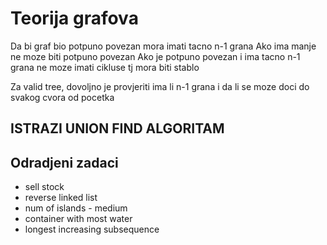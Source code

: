 # Teorija grafova

Da bi graf bio potpuno povezan mora imati tacno n-1 grana
Ako ima manje ne moze biti potpuno povezan
Ako je potpuno povezan i ima tacno n-1 grana ne moze imati cikluse tj mora biti stablo

Za valid tree, dovoljno je provjeriti ima li n-1 grana i da li se moze doci do svakog cvora
od pocetka

## ISTRAZI UNION FIND ALGORITAM

## Odradjeni zadaci

- sell stock
- reverse linked list
- num of islands - medium
- container with most water
- longest increasing subsequence
